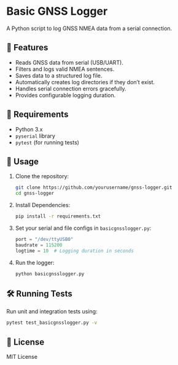 # Basic GNSS Logger

A Python script to log GNSS NMEA data from a serial connection.

## 🚀 Features
- Reads GNSS data from serial (USB/UART).
- Filters and logs valid NMEA sentences.
- Saves data to a structured log file.
- Automatically creates log directories if they don’t exist.
- Handles serial connection errors gracefully.
- Provides configurable logging duration.

## 🔧 Requirements
- Python 3.x
- `pyserial` library
- `pytest` (for running tests)

## 📌 Usage
1. Clone the repository:
   ```sh
   git clone https://github.com/yourusername/gnss-logger.git
   cd gnss-logger
   ```

2. Install Dependencies:
   ```sh
   pip install -r requirements.txt
   ```

3. Set your serial and file configs in `basicgnsslogger.py`:
   ```python
   port = "/dev/ttyUSB0"
   baudrate = 115200
   logtime = 10  # Logging duration in seconds
   ```

4. Run the logger:
   ```sh
   python basicgnsslogger.py
   ```

## 🛠 Running Tests
Run unit and integration tests using:
```sh
pytest test_basicgnsslogger.py -v
```

## 📜 License
MIT License

